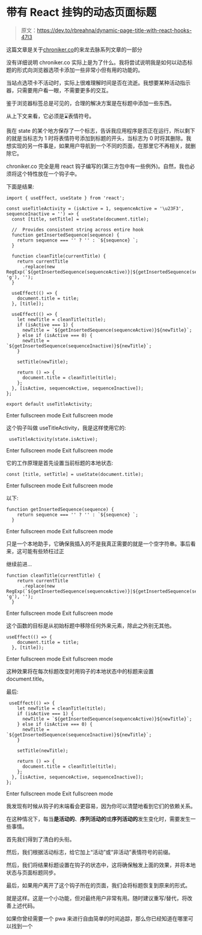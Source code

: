 # 带有 React 挂钩的动态页面标题

> 原文：<https://dev.to/rbreahna/dynamic-page-title-with-react-hooks-47l3>

这篇文章是关于[chroniker.co](https://chroniker.co/)的来龙去脉系列文章的一部分

没有详细说明 chroniker.co 实际上是为了什么。我将尝试说明我是如何以动态标题的形式向浏览器选项卡添加一些非常小但有用的功能的。

当站点选项卡不活动时，实际上很难理解时间是否在流逝。我想要某种活动指示器，只需要用户看一眼，不需要更多的交互。

鉴于浏览器标签总是可见的，合理的解决方案是在标题中添加一些东西。

从上下文来看，它必须是⌛表情符号。

我在 state 的某个地方保存了一个标志，告诉我应用程序是否正在运行，所以剩下的就是当标志为 1 时将表情符号添加到标题的开头，当标志为 0 时将其删除。我想实现的另一件事是，如果用户导航到一个不同的页面，在那里它不再相关，就删除它。

chroniker.co 完全是用 react 钩子编写的(第三方包中有一些例外)。自然，我也必须将这个特性放在一个钩子中。

下面是结果:

```
import { useEffect, useState } from 'react';

const useTitleActivity = (isActive = 1, sequenceActive = '\u23F3', sequenceInactive = '') => {
  const [title, setTitle] = useState(document.title);

  //  Provides consistent string across entire hook
  function getInsertedSequence(sequence) {
    return sequence === '' ? '' : `${sequence} `;
  }

  function cleanTitle(currentTitle) {
    return currentTitle
      .replace(new RegExp(`${getInsertedSequence(sequenceActive)}|${getInsertedSequence(sequenceInactive)}`, 'g'), '');
  }

  useEffect(() => {
    document.title = title;
  }, [title]);

  useEffect(() => {
    let newTitle = cleanTitle(title);
    if (isActive === 1) {
      newTitle = `${getInsertedSequence(sequenceActive)}${newTitle}`;
    } else if (isActive === 0) {
      newTitle = `${getInsertedSequence(sequenceInactive)}${newTitle}`;
    }

    setTitle(newTitle);

    return () => {
      document.title = cleanTitle(title);
    };
  }, [isActive, sequenceActive, sequenceInactive]);
};

export default useTitleActivity; 
```

Enter fullscreen mode Exit fullscreen mode

这个钩子叫做 useTitleActivity，我是这样使用它的:

```
 useTitleActivity(state.isActive); 
```

Enter fullscreen mode Exit fullscreen mode

它的工作原理是首先设置当前标题的本地状态:

```
const [title, setTitle] = useState(document.title); 
```

Enter fullscreen mode Exit fullscreen mode

以下:

```
function getInsertedSequence(sequence) {
    return sequence === '' ? '' : `${sequence} `;
  } 
```

Enter fullscreen mode Exit fullscreen mode

只是一个本地助手，它确保我插入的不是我真正需要的就是一个空字符串。事后看来，这可能有些矫枉过正

继续前进...

```
function cleanTitle(currentTitle) {
    return currentTitle
      .replace(new RegExp(`${getInsertedSequence(sequenceActive)}|${getInsertedSequence(sequenceInactive)}`, 'g'), '');
  } 
```

Enter fullscreen mode Exit fullscreen mode

这个函数的目标是从初始标题中移除任何外来元素，除此之外别无其他。

```
useEffect(() => {
    document.title = title;
  }, [title]); 
```

Enter fullscreen mode Exit fullscreen mode

这种效果将在每次标题改变时用钩子的本地状态中的标题来设置 document.title。

最后:

```
 useEffect(() => {
    let newTitle = cleanTitle(title);
    if (isActive === 1) {
      newTitle = `${getInsertedSequence(sequenceActive)}${newTitle}`;
    } else if (isActive === 0) {
      newTitle = `${getInsertedSequence(sequenceInactive)}${newTitle}`;
    }

    setTitle(newTitle);

    return () => {
      document.title = cleanTitle(title);
    };
  }, [isActive, sequenceActive, sequenceInactive]);
}; 
```

Enter fullscreen mode Exit fullscreen mode

我发现有时候从钩子的末端看会更容易，因为你可以清楚地看到它们的依赖关系。

在这种情况下，每当**是活动的**、**序列活动的**或**序列活动的**发生变化时，需要发生一些事情。

首先我们得到了清白的头衔。

然后，我们根据活动标志，给它加上“活动”或“非活动”表情符号的前缀。

然后，我们将结果标题设置在钩子的状态中，这将确保触发上面的效果，并将本地状态与页面标题同步。

最后，如果用户离开了这个钩子所在的页面，我们会将标题恢复到原来的形式。

就是这样。这是一个小功能，但对最终用户非常有用。随时建议重写/替代，将改善上述代码。

如果你曾经需要一个 pwa 来进行自由简单的时间追踪，那么你已经知道在哪里可以找到一个